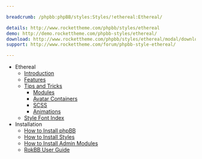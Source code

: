 ```yaml
---

breadcrumb: /phpbb:phpBB/styles:Styles/!ethereal:Ethereal/

details: http://www.rockettheme.com/phpbb/styles/ethereal
demo: http://demo.rockettheme.com/phpbb-styles/ethereal/
download: http://www.rockettheme.com/phpbb/styles/ethereal/modal/downloads
support: http://www.rockettheme.com/forum/phpbb-style-ethereal/

---
```


* Ethereal
	* [Introduction](INDEX.md#introduction)
	* [Features](INDEX.md#features)
    * [Tips and Tricks](tips.md)
        * [Modules](tips.md#modules)
        * [Avatar Containers](tips.md#colors-for-rounded-avatar-containers)
        * [SCSS](tips.md#scss-compiler)
        * [Animations](tips.md#animation)
    * [Style Font Index](../../../technical_tips/general/font_index.md)
* Installation
	* [How to Install phpBB](../../start/install_31.md)
	* [How to Install Styles](../../start/styles_31.md)
	* [How to Install Admin Modules](../../start/styles_31.md#installing-administrative-modules)
    * [RokBB User Guide](../../start/user_guide.md)
